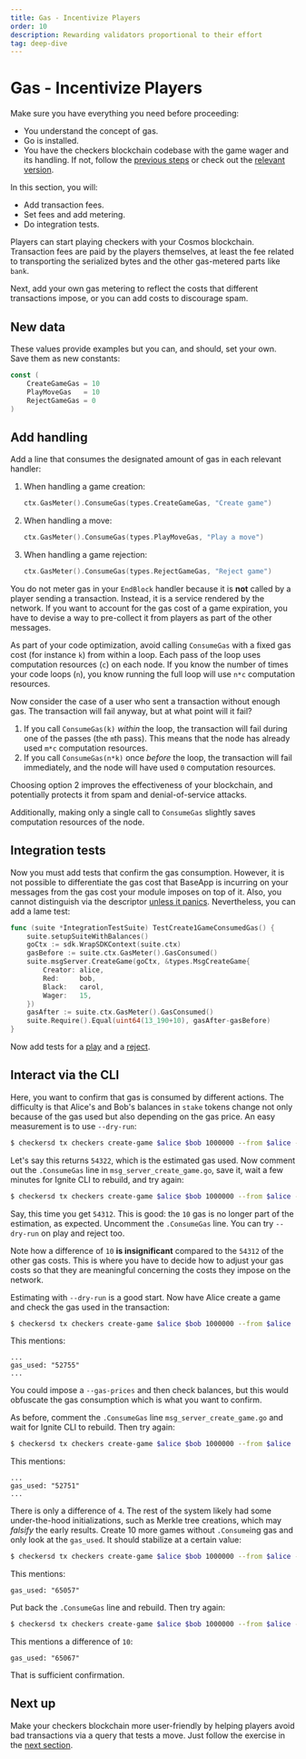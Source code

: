 ```yaml
---
title: Gas - Incentivize Players
order: 10
description: Rewarding validators proportional to their effort
tag: deep-dive
---
```


# Gas - Incentivize Players

<HighlightBox type="prerequisite">

Make sure you have everything you need before proceeding:

* You understand the concept of gas.
* Go is installed.
* You have the checkers blockchain codebase with the game wager and its handling. If not, follow the [previous steps](./game-wager.md) or check out the [relevant version](https://github.com/cosmos/b9-checkers-academy-draft/tree/game-wager).

</HighlightBox>

<HighlightBox type="learning">

In this section, you will:

* Add transaction fees.
* Set fees and add metering.
* Do integration tests.

</HighlightBox>

Players can start playing checkers with your Cosmos blockchain. Transaction fees are paid by the players themselves, at least the fee related to transporting the serialized bytes and the other gas-metered parts like `bank`.

Next, add your own gas metering to reflect the costs that different transactions impose, or you can add costs to discourage spam.

## New data

These values provide examples but you can, and should, set your own. Save them as new constants:

```go [https://github.com/cosmos/b9-checkers-academy-draft/blob/63370efe/x/checkers/types/keys.go#L43-L45]
const (
    CreateGameGas = 10
    PlayMoveGas   = 10
    RejectGameGas = 0
)
```

## Add handling

Add a line that consumes the designated amount of gas in each relevant handler:

1. When handling a game creation:

    ```go [https://github.com/cosmos/b9-checkers-academy-draft/blob/63370efe/x/checkers/keeper/msg_server_create_game.go#L45]
    ctx.GasMeter().ConsumeGas(types.CreateGameGas, "Create game")
    ```

2. When handling a move:

    ```go [https://github.com/cosmos/b9-checkers-academy-draft/blob/63370efe/x/checkers/keeper/msg_server_play_move.go#L94]
    ctx.GasMeter().ConsumeGas(types.PlayMoveGas, "Play a move")
    ```

3. When handling a game rejection:

    ```go [https://github.com/cosmos/b9-checkers-academy-draft/blob/63370efe/x/checkers/keeper/msg_server_reject_game.go#L52]
    ctx.GasMeter().ConsumeGas(types.RejectGameGas, "Reject game")
    ```

You do not meter gas in your `EndBlock` handler because it is **not** called by a player sending a transaction. Instead, it is a service rendered by the network. If you want to account for the gas cost of a game expiration, you have to devise a way to pre-collect it from players as part of the other messages.

<HighlightBox type="tip">

As part of your code optimization, avoid calling `ConsumeGas` with a fixed gas cost (for instance `k`) from within a loop. Each pass of the loop uses computation resources (`c`) on each node. If you know the number of times your code loops (`n`), you know running the full loop will use `n*c` computation resources.

Now consider the case of a user who sent a transaction without enough gas. The transaction will fail anyway, but at what point will it fail?

1. If you call `ConsumeGas(k)` _within_ the loop, the transaction will fail during one of the passes (the `m`th pass). This means that the node has already used `m*c` computation resources.
2. If you call `ConsumeGas(n*k)` once _before_ the loop, the transaction will fail immediately, and the node will have used `0` computation resources.

Choosing option 2 improves the effectiveness of your blockchain, and potentially protects it from spam and denial-of-service attacks.

Additionally, making only a single call to `ConsumeGas` slightly saves computation resources of the node.

</HighlightBox>

## Integration tests

Now you must add tests that confirm the gas consumption. However, it is not possible to differentiate the gas cost that BaseApp is incurring on your messages from the gas cost your module imposes on top of it. Also, you cannot distinguish via the descriptor [unless it panics](https://github.com/cosmos/cosmos-sdk/blob/v0.42.6/store/types/gas.go#L90-L101). Nevertheless, you can add a lame test:

```go [https://github.com/cosmos/b9-checkers-academy-draft/blob/63370efe/x/checkers/keeper/msg_server_create_game_test.go#L132-L144]
func (suite *IntegrationTestSuite) TestCreate1GameConsumedGas() {
    suite.setupSuiteWithBalances()
    goCtx := sdk.WrapSDKContext(suite.ctx)
    gasBefore := suite.ctx.GasMeter().GasConsumed()
    suite.msgServer.CreateGame(goCtx, &types.MsgCreateGame{
        Creator: alice,
        Red:     bob,
        Black:   carol,
        Wager:   15,
    })
    gasAfter := suite.ctx.GasMeter().GasConsumed()
    suite.Require().Equal(uint64(13_190+10), gasAfter-gasBefore)
}
```

Now add tests for a [play](https://github.com/cosmos/b9-checkers-academy-draft/blob/63370efe/x/checkers/keeper/msg_server_play_move_test.go#L86-L100) and a [reject](https://github.com/cosmos/b9-checkers-academy-draft/blob/63370efe/x/checkers/keeper/msg_server_reject_game_test.go#L93-L103).

## Interact via the CLI

Here, you want to confirm that gas is consumed by different actions. The difficulty is that Alice's and Bob's balances in `stake` tokens change not only because of the gas used but also depending on the gas price. An easy measurement is to use `--dry-run`:

```sh
$ checkersd tx checkers create-game $alice $bob 1000000 --from $alice --dry-run
```

Let's say this returns `54322`, which is the estimated gas used. Now comment out the `.ConsumeGas` line in `msg_server_create_game.go`, save it, wait a few minutes for Ignite CLI to rebuild, and try again:

```sh
$ checkersd tx checkers create-game $alice $bob 1000000 --from $alice --dry-run
```

Say, this time you get `54312`. This is good: the `10` gas is no longer part of the estimation, as expected. Uncomment the `.ConsumeGas` line. You can try `--dry-run` on play and reject too.

Note how a difference of `10` **is insignificant** compared to the `54312` of the other gas costs. This is where you have to decide how to adjust your gas costs so that they are meaningful concerning the costs they impose on the network.

Estimating with `--dry-run` is a good start. Now have Alice create a game and check the gas used in the transaction:

```sh
$ checkersd tx checkers create-game $alice $bob 1000000 --from $alice
```

This mentions:

```
...
gas_used: "52755"
...
```

You could impose a `--gas-prices` and then check balances, but this would obfuscate the gas consumption which is what you want to confirm.

As before, comment the `.ConsumeGas` line `msg_server_create_game.go` and wait for Ignite CLI to rebuild. Then try again:

```sh
$ checkersd tx checkers create-game $alice $bob 1000000 --from $alice
```

This mentions:

```
...
gas_used: "52751"
...
```

There is only a difference of `4`. The rest of the system likely had some under-the-hood initializations, such as Merkle tree creations, which may _falsify_ the early results. Create 10 more games without `.Consume`ing gas and only look at the `gas_used`. It should stabilize at a certain value:

```sh
$ checkersd tx checkers create-game $alice $bob 1000000 --from $alice -y | grep gas_used
```

This mentions:

```
gas_used: "65057"
```

Put back the `.ConsumeGas` line and rebuild. Then try again:

```sh
$ checkersd tx checkers create-game $alice $bob 1000000 --from $alice -y | grep gas_used
```

This mentions a difference of `10`:

```
gas_used: "65067"
```

That is sufficient confirmation.

## Next up

Make your checkers blockchain more user-friendly by helping players avoid bad transactions via a query that tests a move. Just follow the exercise in the [next section](./can-play.md).
